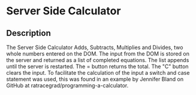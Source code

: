 # Server Side Calculator

## Description

The Server Side Calculator Adds, Subtracts, Multiplies and Divides, two whole numbers entered on the DOM. The input from the DOM is stored on the server and returned as a list of completed equations. The list appends until the server is restarted. The = button returns the total. The "C" button clears the input. To facilitate the calculation of the input a switch and case statement was used, this was found in an example by Jennifer Bland on GitHub at ratracegrad/programming-a-calculator.
